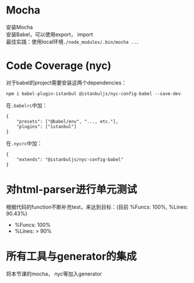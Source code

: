 # Mocha
安装Mocha  
安装Babel，可以使用export， import  
最佳实践：使用local环境`./node_modules/.bin/mocha ...`  

# Code Coverage (nyc)
对于babel的project需要安装这两个dependencies：
```
npm i babel-plugin-istanbul @istanbuljs/nyc-config-babel --save-dev
```
在`.babelrc`中加：
```
{
    "presets": ["@babel/env", "..., etc."],
    "plugins": ["istanbul"]
}
```
在`.nycrc`中加：
```
{
    "extends": "@istanbuljs/nyc-config-babel"
}
```

# 对html-parser进行单元测试
根据代码的function不断补充test，来达到目标：(目前 %Funcs: 100%, %Lines: 90.43%)
- %Funcs: 100% 
- %Lines: > 90%

# 所有工具与generator的集成
将本节课的mocha， nyc等加入generator

